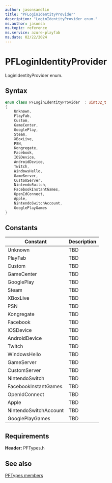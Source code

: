 ```yaml
---
author: jasonsandlin
title: "PFLoginIdentityProvider"
description: "LoginIdentityProvider enum."
ms.author: jasonsa
ms.topic: reference
ms.service: azure-playfab
ms.date: 02/22/2024
---
```


# PFLoginIdentityProvider  

LoginIdentityProvider enum.    

## Syntax  
  
```cpp
enum class PFLoginIdentityProvider  : uint32_t  
{  
    Unknown,  
    PlayFab,  
    Custom,  
    GameCenter,  
    GooglePlay,  
    Steam,  
    XBoxLive,  
    PSN,  
    Kongregate,  
    Facebook,  
    IOSDevice,  
    AndroidDevice,  
    Twitch,  
    WindowsHello,  
    GameServer,  
    CustomServer,  
    NintendoSwitch,  
    FacebookInstantGames,  
    OpenIdConnect,  
    Apple,  
    NintendoSwitchAccount,  
    GooglePlayGames  
}  
```  
  
## Constants  
  
| Constant | Description |
| --- | --- |
| Unknown | TBD   |  
| PlayFab | TBD   |  
| Custom | TBD   |  
| GameCenter | TBD   |  
| GooglePlay | TBD   |  
| Steam | TBD   |  
| XBoxLive | TBD   |  
| PSN | TBD   |  
| Kongregate | TBD   |  
| Facebook | TBD   |  
| IOSDevice | TBD   |  
| AndroidDevice | TBD   |  
| Twitch | TBD   |  
| WindowsHello | TBD   |  
| GameServer | TBD   |  
| CustomServer | TBD   |  
| NintendoSwitch | TBD   |  
| FacebookInstantGames | TBD   |  
| OpenIdConnect | TBD   |  
| Apple | TBD   |  
| NintendoSwitchAccount | TBD   |  
| GooglePlayGames | TBD   |  
  
  
## Requirements  
  
**Header:** PFTypes.h
  
## See also  
[PFTypes members](../pftypes_members.md)  

  
  
